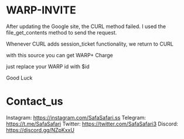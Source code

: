 # WARP-INVITE

After updating the Google site, the CURL method failed. I used the file_get_contents method to send the request.

Whenever CURL adds session_ticket functionality, we return to CURL

with this source you can get WARP+ Charge

just replace your WARP id with $id

Good Luck

# Contact_us
Instagram: https://instagram.com/SafaSafari.ss
Telegram: https://t.me/SafaSafari
Twitter: https://twitter.com/SafaSafari3
Discord: https://discord.gg/NZpKxxU
